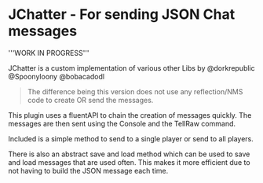 JChatter - For sending JSON Chat messages
============================================

'''WORK IN PROGRESS'''

JChatter is a custom implementation of various other Libs by @dorkrepublic @Spoonyloony @bobacadodl 

<blockquote>
The difference being this version does not use any reflection/NMS code to create OR send the messages.
</blockquote>

This plugin uses a fluentAPI to chain the creation of messages quickly. The messages are then sent using the Console and the TellRaw command.

Included is a simple method to send to a single player or send to all players.

There is also an abstract save and load method which can be used to save and load messages that are used often. This makes it more efficient due to not having to build the JSON message each time.

  